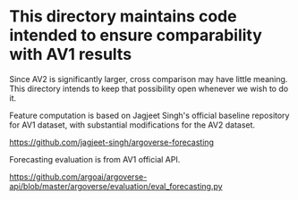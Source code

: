 # This directory maintains code intended to ensure comparability with AV1 results

Since AV2 is significantly larger, cross comparison may have little meaning.
This directory intends to keep that possibility open whenever we wish to do it.

Feature computation is based on 
Jagjeet Singh's official baseline repository for AV1
dataset, with substantial modifications
for the AV2 dataset.

https://github.com/jagjeet-singh/argoverse-forecasting

Forecasting evaluation is from AV1 official API.

https://github.com/argoai/argoverse-api/blob/master/argoverse/evaluation/eval_forecasting.py
